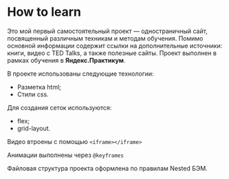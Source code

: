 # How to learn

Это мой первый самостоятельный проект — одностраничный сайт, посвященный различным техникам и методам обучения. Помимо основной информации содержит ссылки на дополнительные источники: книги, видео с TED Talks, а также полезные сайты. 
Проект выполнен в рамках обучения в **Яндекс.Практикум**. 

В проекте использованы следующие технологии: 
* Разметка html;
* Стили css.

Для создания сеток используются: 
* flex; 
* grid-layout. 
 
Видео втроены с помощью ```<iframe></iframe>``` 
 
Анимации выполнены через ```@keyframes```

Файловая структура проекта оформлена по правилам Nested БЭМ.
